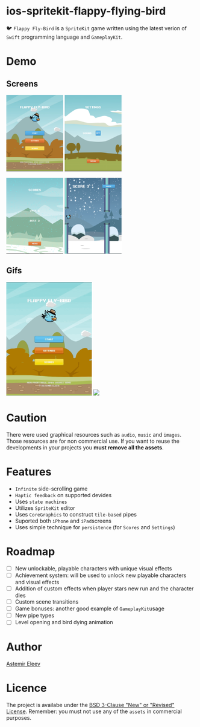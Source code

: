 # ios-spritekit-flappy-flying-bird
🐦 `Flappy Fly-Bird` is a `SpriteKit` game written using the latest verion of `Swift` programming language and `GameplayKit`.

# Demo 

## Screens
<img src="/resources/img-01.PNG" width="30%"> <img src="/resources/img-02.PNG" width="30%">

<img src="/resources/img-03.PNG" width="30%"> <img src="/resources/img-04.PNG" width="30%">

## Gifs
<img src="/resources/intro.gif" width="45%"> <img src="/resources/gameplay.gif" width="45%">


# Caution 
There were used graphical resources such as `audio`, `music` and `images`. Those resources are for non commercial use. If you want to reuse the developments in your projects you **must remove all the assets**.

# Features
- `Infinite` side-scrolling game 
- `Haptic feedback` on supported devides
- Uses `state machines`
- Utilizes `SpriteKit` editor 
- Uses `CoreGraphics` to construct `tile-based` pipes
- Suported both `iPhone` and `iPad`screens
- Uses simple technique for `persistence` (for `Scores` and `Settings`)

# Roadmap
- [ ] New unlockable, playable characters with unique visual effects
- [ ] Achievement system: will be used to unlock new playable characters and visual effects
- [ ] Addition of custom effects when player stars new run and the character dies
- [ ] Custom scene transitions
- [ ] Game bonuses: another good example of `GameplayKit`usage
- [ ] New pipe types
- [ ] Level opening and bird dying animation

# Author 
[Astemir Eleev](https://github.com/jVirus)

# Licence
The project is availabe under the [BSD 3-Clause "New" or "Revised" License](https://github.com/jVirus/ios-spritekit-flappy-flying-bird/blob/master/LICENSE). Remember: you must not use any of the `assets` in commercial purposes.
